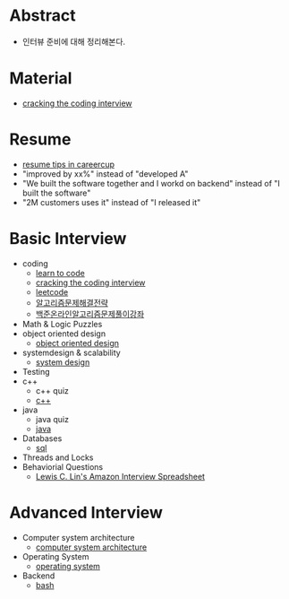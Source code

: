 # Abstract

- 인터뷰 준비에 대해 정리해본다.

# Material

* [cracking the coding interview](http://www.crackingthecodinginterview.com/)

# Resume

- [resume tips in careercup](https://careercup.com/resume)
- "improved by xx%" instead of "developed A"
- "We built the software together and I workd on backend" instead of "I built the software"
- "2M customers uses it" instead of "I released it"

# Basic Interview

* coding
  * [learn to code](https://github.com/iamslash/learntocode)
  * [cracking the coding interview](http://www.crackingthecodinginterview.com/)
  * [leetcode](https://leetcode.com/problems/)
  * [알고리즘문제해결전략](http://book.algospot.com/)
  * [백준온라인알고리즘문제풀이강좌](https://code.plus/courses/1)
* Math & Logic Puzzles
* object oriented design
  * [object oriented design](/objectorienteddesign/)
* systemdesign & scalability
  * [system design](/systemdesign/)
* Testing
* c++
  * c++ quiz
  * [c++](/cpp)
* java
  * java quiz
  * [java](/java)
* Databases
  * [sql](/sql/README.md)
* Threads and Locks 
* Behaviorial Questions
  * [Lewis C. Lin's Amazon Interview Spreadsheet](https://www.instapaper.com/read/1138208081)

# Advanced Interview

* Computer system architecture
  * [computer system architecture](/csa/README.md)
* Operating System
  * [operating system](/os/README.md)
* Backend
  * [bash](/bash/README.md)